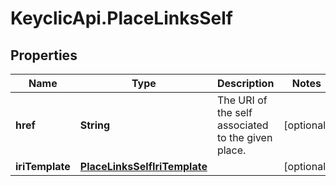 # KeyclicApi.PlaceLinksSelf

## Properties
Name | Type | Description | Notes
------------ | ------------- | ------------- | -------------
**href** | **String** | The URI of the self associated to the given place. | [optional] 
**iriTemplate** | [**PlaceLinksSelfIriTemplate**](PlaceLinksSelfIriTemplate.md) |  | [optional] 


